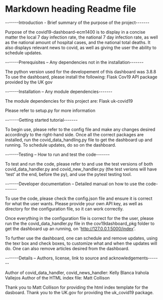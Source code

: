 # Markdown heading Readme file

-------Introduction - Brief summary of the purpose of the project-------

Purpose of the covid19-dashboard-ecm1400 is to display in a concise matter the local 7 day infection rate, the national 7 day infection rate, as well as the national amount of hospital cases, and the national total deaths. It also displays relevant news to covid, as well as giving the user the ability to schedule updates.

-------Prerequisites – Any dependencies not in the installation-------

The python version used for the developement of this dashboard was 3.8.8
To use the dashboard, please install the following:
    Flask
    Cov19 API package provided by the UK gov

-------Installation – Any module dependencies-------

The module dependencies for this project are:
    Flask
    uk-covid19

Please refer to setup.py for more information

-------Getting started tutorial-------

To begin use, please refer to the config file and make any changes desired accordingly to the right-hand side.
Once all the correct packages are installed, run the covid_data_handling.py file to get the dashboard up and running.
To schedule updates, do so on the dashboard.

-------Testing – How to run and test the code-------

To test and run the code, please refer to and use the test versions of both covid_data_handler.py and covid_new_handler.py (the test verions will have 'test' at the end, before the py), and use the pytest testing tool.

-------Developer documentation – Detailed manual on how to use the code-------

To use the code, please check the config.json file and ensure it is correct for what the user wants. Please provide your own API key, as well as directory for the configuration file, so it can work correctly.

Once everything in the configuration file is correct for the the user, please run the the covid_data_handler.py file in the cov19dashboard_pkg folder to get the dashboard up an running, on 'http://127.0.0.1:5000/index'.

To further use the dashboard, one can schedule and remove updates, using the texr box and check boxes, to customize what and when the updates will do. One can also remove articles desired from the dashboard.

-------Details – Authors, license, link to source and acknowledgements-------

Author of covid_data_handler, covid_news_handler: Kelly Blanca Irahola Vallejos
Author of the HTML index file: Matt Collison

Thank you to Matt Collison for providing the html index template for the dasboard.
Thank you to the UK.gov for providing the uk_covid19 package.
